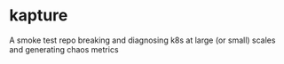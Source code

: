 # kapture
A smoke test repo breaking and diagnosing k8s at large (or small) scales and generating chaos metrics
